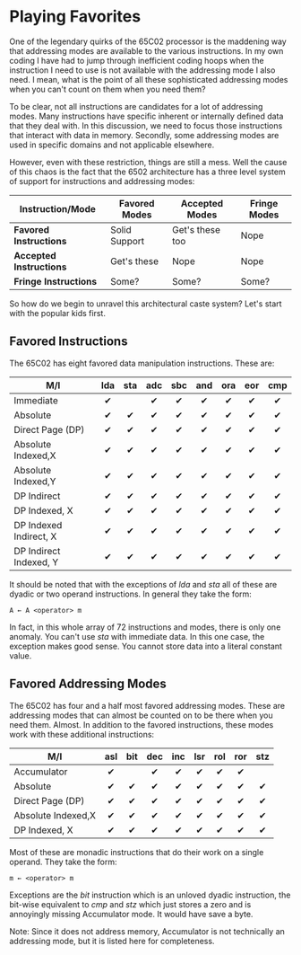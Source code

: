 # Playing Favorites

One of the legendary quirks of the 65C02 processor is the maddening way that
addressing modes are available to the various instructions. In my own coding
I have had to jump through inefficient coding hoops when the instruction I
need to use is not available with the addressing mode I also need. I mean,
what is the point of all these sophisticated addressing modes when you can't
count on them when you need them?

To be clear, not all instructions are candidates for a lot of addressing
modes. Many instructions have specific inherent or internally defined data
that they deal with. In this discussion, we need to focus those instructions
that interact with data in memory. Secondly, some addressing modes are used
in specific domains and not applicable elsewhere.

However, even with these restriction, things are still a mess. Well the cause
of this chaos is the fact that the 6502 architecture has a three level system
of support for instructions and addressing modes:

Instruction/Mode          | Favored Modes  | Accepted Modes   | Fringe Modes
--------------------------|----------------|------------------|---------------
**Favored Instructions**  | Solid Support  | Get's these too  | Nope
**Accepted Instructions** | Get's these    | Nope             | Nope
**Fringe Instructions**   | Some?          | Some?            | Some?

So how do we begin to unravel this architectural caste system? Let's start
with the popular kids first.

## Favored Instructions

The 65C02 has eight favored data manipulation instructions. These are:

M/I                    | lda    | sta    | adc    |sbc     | and    | ora    | eor    | cmp    |
-----------------------|:------:|:------:|:------:|:------:|:------:|:------:|:------:|:------:|
Immediate              |&#x2714;|        |&#x2714;|&#x2714;|&#x2714;|&#x2714;|&#x2714;|&#x2714;|
Absolute               |&#x2714;|&#x2714;|&#x2714;|&#x2714;|&#x2714;|&#x2714;|&#x2714;|&#x2714;|
Direct Page (DP)       |&#x2714;|&#x2714;|&#x2714;|&#x2714;|&#x2714;|&#x2714;|&#x2714;|&#x2714;|
Absolute Indexed,X     |&#x2714;|&#x2714;|&#x2714;|&#x2714;|&#x2714;|&#x2714;|&#x2714;|&#x2714;|
Absolute Indexed,Y     |&#x2714;|&#x2714;|&#x2714;|&#x2714;|&#x2714;|&#x2714;|&#x2714;|&#x2714;|
DP Indirect            |&#x2714;|&#x2714;|&#x2714;|&#x2714;|&#x2714;|&#x2714;|&#x2714;|&#x2714;|
DP Indexed, X          |&#x2714;|&#x2714;|&#x2714;|&#x2714;|&#x2714;|&#x2714;|&#x2714;|&#x2714;|
DP Indexed Indirect, X |&#x2714;|&#x2714;|&#x2714;|&#x2714;|&#x2714;|&#x2714;|&#x2714;|&#x2714;|
DP Indirect Indexed, Y |&#x2714;|&#x2714;|&#x2714;|&#x2714;|&#x2714;|&#x2714;|&#x2714;|&#x2714;|

It should be noted that with the exceptions of _lda_ and _sta_ all of these
are dyadic or two operand instructions. In general they take the form:

<pre><code>A &larr; A &#60;operator&#62; m</code></pre>

In fact, in this whole array of 72 instructions and modes, there is only one
anomaly. You can't use _sta_ with immediate data. In this one case, the
exception makes good sense. You cannot store data into a literal constant
value.

## Favored Addressing Modes

The 65C02 has four and a half most favored addressing modes. These are
addressing modes that can almost be counted on to be there when you need
them. Almost. In addition to the favored instructions, these modes work
with these additional instructions:

M/I                    | asl    | bit    | dec    | inc    | lsr    | rol    | ror    | stz    |
-----------------------|:------:|:------:|:------:|:------:|:------:|:------:|:------:|:------:|
Accumulator            |&#x2714;|        |&#x2714;|&#x2714;|&#x2714;|&#x2714;|&#x2714;|        |
Absolute               |&#x2714;|&#x2714;|&#x2714;|&#x2714;|&#x2714;|&#x2714;|&#x2714;|&#x2714;|
Direct Page (DP)       |&#x2714;|&#x2714;|&#x2714;|&#x2714;|&#x2714;|&#x2714;|&#x2714;|&#x2714;|
Absolute Indexed,X     |&#x2714;|&#x2714;|&#x2714;|&#x2714;|&#x2714;|&#x2714;|&#x2714;|&#x2714;|
DP Indexed, X          |&#x2714;|&#x2714;|&#x2714;|&#x2714;|&#x2714;|&#x2714;|&#x2714;|&#x2714;|

Most of these are monadic instructions that do their work on a single operand.
They take the form:

<pre><code>m &larr; &#60;operator&#62; m</code></pre>

Exceptions are the _bit_ instruction which is an unloved dyadic instruction,
the bit-wise equivalent to _cmp_ and _stz_ which just stores a zero and is
annoyingly missing Accumulator mode. It would have save a byte.

Note: Since it does not address memory, Accumulator is not technically an
addressing mode, but it is listed here for completeness.
